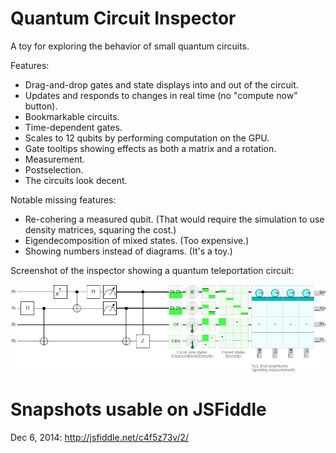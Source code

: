 Quantum Circuit Inspector
=========================

A toy for exploring the behavior of small quantum circuits.

Features:

- Drag-and-drop gates and state displays into and out of the circuit.
- Updates and responds to changes in real time (no "compute now" button).
- Bookmarkable circuits.
- Time-dependent gates.
- Scales to 12 qubits by performing computation on the GPU.
- Gate tooltips showing effects as both a matrix and a rotation.
- Measurement.
- Postselection.
- The circuits look decent.

Notable missing features:

- Re-cohering a measured qubit. (That would require the simulation to use density matrices, squaring the cost.)
- Eigendecomposition of mixed states. (Too expensive.)
- Showing numbers instead of diagrams. (It's a toy.)

Screenshot of the inspector showing a quantum teleportation circuit:

![The Inspector](/README_TeleportationLoop.gif)

Snapshots usable on JSFiddle
============================

Dec 6, 2014: http://jsfiddle.net/c4f5z73v/2/
